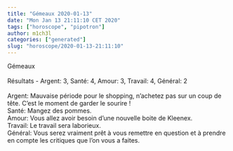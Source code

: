 ```yaml
---
title: "Gémeaux 2020-01-13"
date: "Mon Jan 13 21:11:10 CET 2020"
tags: ["horoscope", "pipotron"]
author: m1ch3l
categories: ["generated"]
slug: "horoscope/2020-01-13-21:11:10"
---
```


Gémeaux<br>
<br>
Résultats - Argent: 3, Santé: 4, Amour: 3, Travail: 4, Général: 2<br>
<br>
Argent:  Mauvaise période pour le shopping, n’achetez pas sur un coup de tête. C’est le moment de garder le sourire !<br>
Santé:   Mangez des pommes. <br>
Amour:   Vous allez avoir besoin d’une nouvelle boite de Kleenex. <br>
Travail: Le travail sera laborieux. <br>
Général: Vous serez vraiment prêt à vous remettre en question et à prendre en compte les critiques que l’on vous a faites.<br>
